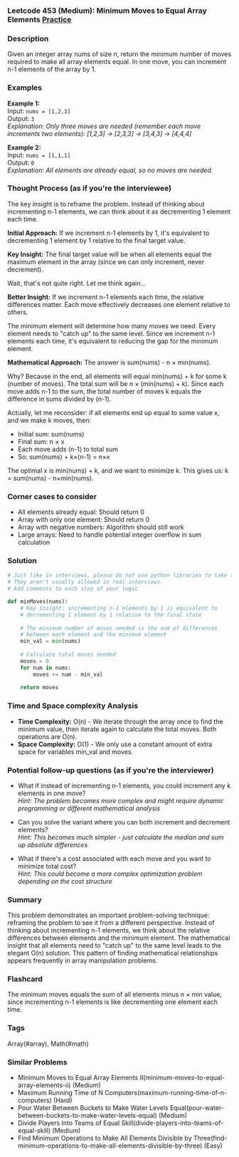 ### Leetcode 453 (Medium): Minimum Moves to Equal Array Elements [Practice](https://leetcode.com/problems/minimum-moves-to-equal-array-elements)

### Description  
Given an integer array nums of size n, return the minimum number of moves required to make all array elements equal. In one move, you can increment n-1 elements of the array by 1.

### Examples  

**Example 1:**  
Input: `nums = [1,2,3]`  
Output: `3`  
*Explanation: Only three moves are needed (remember each move increments two elements):*
*[1,2,3] → [2,3,3] → [3,4,3] → [4,4,4]*

**Example 2:**  
Input: `nums = [1,1,1]`  
Output: `0`  
*Explanation: All elements are already equal, so no moves are needed.*


### Thought Process (as if you're the interviewee)  
The key insight is to reframe the problem. Instead of thinking about incrementing n-1 elements, we can think about it as decrementing 1 element each time.

**Initial Approach:**
If we increment n-1 elements by 1, it's equivalent to decrementing 1 element by 1 relative to the final target value.

**Key Insight:**
The final target value will be when all elements equal the maximum element in the array (since we can only increment, never decrement).

Wait, that's not quite right. Let me think again...

**Better Insight:**
If we increment n-1 elements each time, the relative differences matter. Each move effectively decreases one element relative to others.

The minimum element will determine how many moves we need. Every element needs to "catch up" to the same level. Since we increment n-1 elements each time, it's equivalent to reducing the gap for the minimum element.

**Mathematical Approach:**
The answer is sum(nums) - n × min(nums).

Why? Because in the end, all elements will equal min(nums) + k for some k (number of moves). The total sum will be n × (min(nums) + k). Since each move adds n-1 to the sum, the total number of moves k equals the difference in sums divided by (n-1).

Actually, let me reconsider: if all elements end up equal to some value x, and we make k moves, then:
- Initial sum: sum(nums)  
- Final sum: n × x
- Each move adds (n-1) to total sum
- So: sum(nums) + k×(n-1) = n×x

The optimal x is min(nums) + k, and we want to minimize k.
This gives us: k = sum(nums) - n×min(nums).


### Corner cases to consider  
- All elements already equal: Should return 0  
- Array with only one element: Should return 0  
- Array with negative numbers: Algorithm should still work  
- Large arrays: Need to handle potential integer overflow in sum calculation  


### Solution

```python
# Just like in interviews, please do not use python libraries to take shortcuts.
# They aren't usually allowed in real interviews.
# Add comments to each step of your logic

def minMoves(nums):
    # Key insight: incrementing n-1 elements by 1 is equivalent to 
    # decrementing 1 element by 1 relative to the final state
    
    # The minimum number of moves needed is the sum of differences
    # between each element and the minimum element
    min_val = min(nums)
    
    # Calculate total moves needed
    moves = 0
    for num in nums:
        moves += num - min_val
    
    return moves

```

### Time and Space complexity Analysis  

- **Time Complexity:** O(n) - We iterate through the array once to find the minimum value, then iterate again to calculate the total moves. Both operations are O(n).
- **Space Complexity:** O(1) - We only use a constant amount of extra space for variables min_val and moves.


### Potential follow-up questions (as if you're the interviewer)  

- What if instead of incrementing n-1 elements, you could increment any k elements in one move?  
  *Hint: The problem becomes more complex and might require dynamic programming or different mathematical analysis*

- Can you solve the variant where you can both increment and decrement elements?  
  *Hint: This becomes much simpler - just calculate the median and sum up absolute differences*

- What if there's a cost associated with each move and you want to minimize total cost?  
  *Hint: This could become a more complex optimization problem depending on the cost structure*

### Summary
This problem demonstrates an important problem-solving technique: reframing the problem to see it from a different perspective. Instead of thinking about incrementing n-1 elements, we think about the relative differences between elements and the minimum element. The mathematical insight that all elements need to "catch up" to the same level leads to the elegant O(n) solution. This pattern of finding mathematical relationships appears frequently in array manipulation problems.


### Flashcard
The minimum moves equals the sum of all elements minus n × min value, since incrementing n-1 elements is like decrementing one element each time.

### Tags
Array(#array), Math(#math)

### Similar Problems
- Minimum Moves to Equal Array Elements II(minimum-moves-to-equal-array-elements-ii) (Medium)
- Maximum Running Time of N Computers(maximum-running-time-of-n-computers) (Hard)
- Pour Water Between Buckets to Make Water Levels Equal(pour-water-between-buckets-to-make-water-levels-equal) (Medium)
- Divide Players Into Teams of Equal Skill(divide-players-into-teams-of-equal-skill) (Medium)
- Find Minimum Operations to Make All Elements Divisible by Three(find-minimum-operations-to-make-all-elements-divisible-by-three) (Easy)